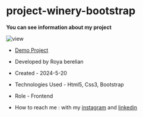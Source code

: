 # project-winery-bootstrap

**You can see information about my project**

![view](![winery](https://github.com/RoyaBerelian/project-winery-bootstrap/assets/101290233/b18514c9-5733-46a4-8dba-af7199dcf1c3)
)

- [Demo Project](https://royaberelian.github.io/project-winery-bootstrap/)

- Developed by Roya berelian

- Created - 2024-5-20

- Technologies Used - Html5, Css3, Bootstrap

- Role - Frontend

- How to reach me : with my [instagram](https://www.instagram.com/berelian.web) and [linkedin](https://www.linkedin.com/in/RoyaBerelian)
